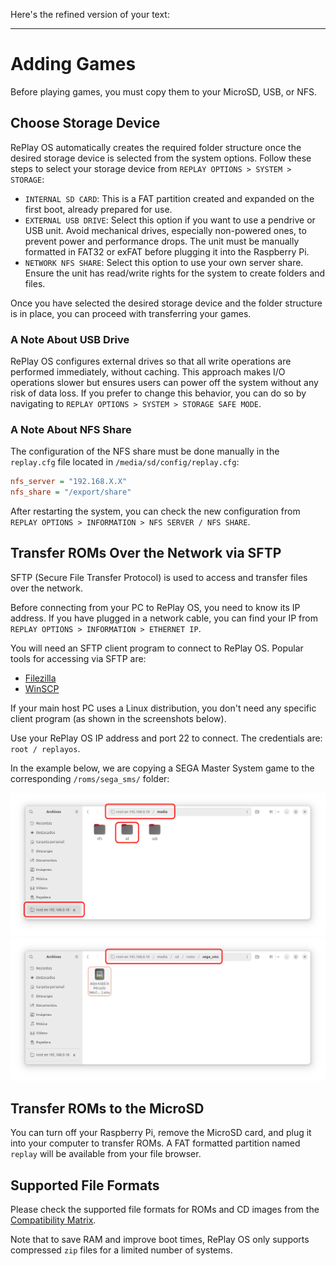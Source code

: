 Here's the refined version of your text:

---

# Adding Games

Before playing games, you must copy them to your MicroSD, USB, or NFS.

## Choose Storage Device

RePlay OS automatically creates the required folder structure once the desired storage device is selected from the system options. Follow these steps to select your storage device from `REPLAY OPTIONS > SYSTEM > STORAGE`:

* `INTERNAL SD CARD`: This is a FAT partition created and expanded on the first boot, already prepared for use.
* `EXTERNAL USB DRIVE`: Select this option if you want to use a pendrive or USB unit. Avoid mechanical drives, especially non-powered ones, to prevent power and performance drops. The unit must be manually formatted in FAT32 or exFAT before plugging it into the Raspberry Pi.
* `NETWORK NFS SHARE`: Select this option to use your own server share. Ensure the unit has read/write rights for the system to create folders and files.

Once you have selected the desired storage device and the folder structure is in place, you can proceed with transferring your games.

### A Note About USB Drive

RePlay OS configures external drives so that all write operations are performed immediately, without caching. This approach makes I/O operations slower but ensures users can power off the system without any risk of data loss. If you prefer to change this behavior, you can do so by navigating to `REPLAY OPTIONS > SYSTEM > STORAGE SAFE MODE`.

### A Note About NFS Share

The configuration of the NFS share must be done manually in the `replay.cfg` file located in `/media/sd/config/replay.cfg`:

```ini
nfs_server = "192.168.X.X"
nfs_share = "/export/share"
```

After restarting the system, you can check the new configuration from `REPLAY OPTIONS > INFORMATION > NFS SERVER / NFS SHARE`.

## Transfer ROMs Over the Network via SFTP

SFTP (Secure File Transfer Protocol) is used to access and transfer files over the network.

Before connecting from your PC to RePlay OS, you need to know its IP address. If you have plugged in a network cable, you can find your IP from `REPLAY OPTIONS > INFORMATION > ETHERNET IP`.

You will need an SFTP client program to connect to RePlay OS. Popular tools for accessing via SFTP are:

* [Filezilla](https://filezilla-project.org/)
* [WinSCP](https://winscp.net/eng/download.php)

If your main host PC uses a Linux distribution, you don't need any specific client program (as shown in the screenshots below).

Use your RePlay OS IP address and port 22 to connect. The credentials are: `root / replayos`.

In the example below, we are copying a SEGA Master System game to the corresponding `/roms/sega_sms/` folder:

![sftp_01](img/sftp_01.png)
![sftp_02](img/sftp_02.png)

## Transfer ROMs to the MicroSD

You can turn off your Raspberry Pi, remove the MicroSD card, and plug it into your computer to transfer ROMs. A FAT formatted partition named `replay` will be available from your file browser.

## Supported File Formats

Please check the supported file formats for ROMs and CD images from the [Compatibility Matrix](systems.md#compatibility-matrix).

Note that to save RAM and improve boot times, RePlay OS only supports compressed `zip` files for a limited number of systems.
